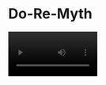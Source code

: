 # Do-Re-Myth

<video src="https://ccrma.stanford.edu/~adler/Do-Re-Myth_demo_2022_01.mp4" width=180 />

![image](https://user-images.githubusercontent.com/47051205/114589983-337eca80-9c56-11eb-803f-b069769094c5.png)

Do-Re-Myth is an (experimental) Open Source Game-Based Ear Training Software.

It is a collaborative project between Yuval Adler and Néstor Nápoles López and has been funded by the Centre for Interdisciplinary Research in Music Media and Technology (CIRMMT) as a CIRMMT Student Project in 2019.

The first official release of Do-Re-Myth (v0.1) is available for:

- [Windows 10](https://github.com/musicianship-game/ear-training/releases/download/v0.2/DoReMyth_v0.2_Win10.zip)
- [macOS](https://github.com/musicianship-game/ear-training/releases/download/v0.2/DoReMyth_v0.2_macOS.zip)


## macOS warnings

If you are running the compiled versions we provide for Win10 or macOS, please take into account that macOS might require you to grant access to the binary before running it.

See this [topic on macOS support](https://support.apple.com/en-ca/guide/mac-help/mh40616/mac) and this [issue](https://github.com/musicianship-game/ear-training/issues/10).

## Development

Requirements:

- Unity `2018.2.11f1`
- Chunity (Original release, May 25 2018)

The game has been built with this Unity version because it was the version supporting Chunity.

Best results will be obtained if using that version to open the project.

A newer version of Chunity is available now (`1.0.2`) and it may be possible to update the Unity version with it. We haven't tried this so let us know if it works.
